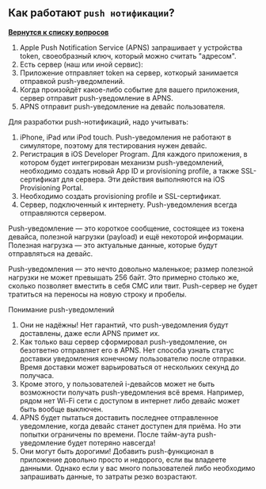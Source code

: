 ## Как работают `push нотификации`?

[**Вернутся к списку вопросов**](https://github.com/CoBug92/Interview_iOS/blob/master/README.md)

1. Apple Push Notification Service (APNS) запрашивает у устройства token, своеобразный ключ, который можно считать "адресом".
2. Есть сервер (наш или иной сервис):
3. Приложение отправляет token на сервер, коткорый занимается отправкой push-уведомлений.
4. Когда произойдёт какое-либо событие для вашего приложения, сервер отправит push-уведомление в APNS.
5. APNS отправит push-уведомление на девайс пользователя.

Для разработки push-нотификаций, надо учитывать:

1. iPhone, iPad или iPod touch. Push-уведомления не работают в симуляторе, поэтому для тестирования нужен девайс.
2. Регистрация в iOS Developer Program. Для каждого приложения, в котором будет интегрирован механизм push-уведомлений, необходимо создать новый App ID и provisioning profile, а также SSL-сертификат для сервера. Эти действия выполняются на iOS Provisioning Portal.
3. Необходимо создать provisioning profile и SSL-сертификат.
4. Сервер, подключенный к интернету. Push-уведомления всегда отправляются сервером.


Push-уведомление — это короткое сообщение, состоящее из токена девайса, полезной нагрузки (payload) и ещё некоторой информации. Полезная нагрузка — это актуальные данные, которые будут отправляться на девайс.


Push-уведомления — это нечто довольно маленькое; размер полезной нагрузки не может превышать 256 байт. Это примерно столько же, сколько позволяет вместить в себя СМС или твит. Push-сервер не будет тратиться на переносы на новую строку и пробелы.


Понимание push-уведомлений

1. Они не надёжны! Нет гарантий, что push-уведомления будут доставлены, даже если APNS примет их.
2. Как только ваш сервер сформировал push-уведомление, он безответно отправляет его в APNS. Нет способа узнать статус доставки уведомления конечному пользователю после отправки. Время доставки может варьироваться от нескольких секунд до получаса.
3. Кроме этого, у пользователей i-девайсов может не быть возможности получать push-уведомления всё время. Например, рядом нет Wi-Fi сети с доступом в интернет либо девайс может быть вообще выключен.
4. APNS будет пытаться доставить последнее отправленное уведомление, когда девайс станет доступен для приёма. Но эти попытки ограничены по времени. После тайм-аута push-уведомление будет потеряно навсегда!
5. Они могут быть дорогими! Добавить push-функционал в приложение довольно просто и недорого, если вы владеете данными. Однако если у вас много пользователей либо необходимо запрашивать данные, то затраты резко возрастают.
